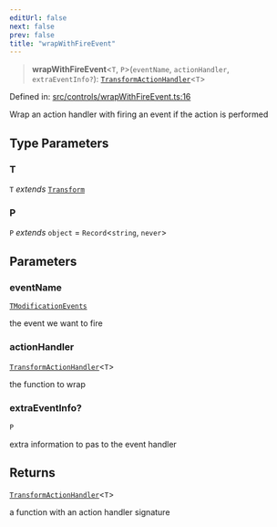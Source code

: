 ```yaml
---
editUrl: false
next: false
prev: false
title: "wrapWithFireEvent"
---
```


> **wrapWithFireEvent**\<`T`, `P`\>(`eventName`, `actionHandler`, `extraEventInfo?`): [`TransformActionHandler`](/api/type-aliases/transformactionhandler/)\<`T`\>

Defined in: [src/controls/wrapWithFireEvent.ts:16](https://github.com/fabricjs/fabric.js/blob/e114448a1bce9b68a3e1bba337bc0c83a35c1aa5/src/controls/wrapWithFireEvent.ts#L16)

Wrap an action handler with firing an event if the action is performed

## Type Parameters

### T

`T` *extends* [`Transform`](/api/type-aliases/transform/)

### P

`P` *extends* `object` = `Record`\<`string`, `never`\>

## Parameters

### eventName

[`TModificationEvents`](/api/type-aliases/tmodificationevents/)

the event we want to fire

### actionHandler

[`TransformActionHandler`](/api/type-aliases/transformactionhandler/)\<`T`\>

the function to wrap

### extraEventInfo?

`P`

extra information to pas to the event handler

## Returns

[`TransformActionHandler`](/api/type-aliases/transformactionhandler/)\<`T`\>

a function with an action handler signature
